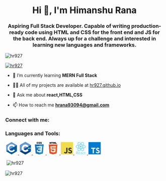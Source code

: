 <h1 align="center">Hi 👋, I'm Himanshu Rana</h1>
<h3 align="center">Aspiring Full Stack Developer. Capable of writing production-ready code using HTML and CSS for the front end and JS for the back end. Always up for a challenge and interested in learning new languages and frameworks.</h3>

<p align="left"> <img src="https://komarev.com/ghpvc/?username=hr927&label=Profile%20views&color=0e75b6&style=flat" alt="hr927" /> </p>

<p align="left"> <a href="https://github.com/ryo-ma/github-profile-trophy"><img src="https://github-profile-trophy.vercel.app/?username=hr927" alt="hr927" /></a> </p>

- 🌱 I’m currently learning **MERN Full Stack**

- 👨‍💻 All of my projects are available at [hr927.github.io](hr927.github.io)

- 💬 Ask me about **react,HTML,CSS**

- 📫 How to reach me **hrana93094@gmail.com**

<h3 align="left">Connect with me:</h3>
<p align="left">
</p>

<h3 align="left">Languages and Tools:</h3>
<p align="left"> <a href="https://www.cprogramming.com/" target="_blank" rel="noreferrer"> <img src="https://raw.githubusercontent.com/devicons/devicon/master/icons/c/c-original.svg" alt="c" width="40" height="40"/> </a> <a href="https://www.w3schools.com/cpp/" target="_blank" rel="noreferrer"> <img src="https://raw.githubusercontent.com/devicons/devicon/master/icons/cplusplus/cplusplus-original.svg" alt="cplusplus" width="40" height="40"/> </a> <a href="https://www.w3schools.com/css/" target="_blank" rel="noreferrer"> <img src="https://raw.githubusercontent.com/devicons/devicon/master/icons/css3/css3-original-wordmark.svg" alt="css3" width="40" height="40"/> </a> <a href="https://www.w3.org/html/" target="_blank" rel="noreferrer"> <img src="https://raw.githubusercontent.com/devicons/devicon/master/icons/html5/html5-original-wordmark.svg" alt="html5" width="40" height="40"/> </a> <a href="https://developer.mozilla.org/en-US/docs/Web/JavaScript" target="_blank" rel="noreferrer"> <img src="https://raw.githubusercontent.com/devicons/devicon/master/icons/javascript/javascript-original.svg" alt="javascript" width="40" height="40"/> </a> <a href="https://reactjs.org/" target="_blank" rel="noreferrer"> <img src="https://raw.githubusercontent.com/devicons/devicon/master/icons/react/react-original-wordmark.svg" alt="react" width="40" height="40"/> </a> <a href="https://www.typescriptlang.org/" target="_blank" rel="noreferrer"> <img src="https://raw.githubusercontent.com/devicons/devicon/master/icons/typescript/typescript-original.svg" alt="typescript" width="40" height="40"/> </a> </p>

<p>&nbsp;<img align="center" src="https://github-readme-stats.vercel.app/api?username=hr927&show_icons=true&locale=en" alt="hr927" /></p>

<p><img align="center" src="https://github-readme-streak-stats.herokuapp.com/?user=hr927&" alt="hr927" /></p>
